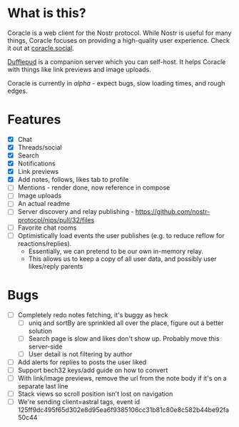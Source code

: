 # What is this?

Coracle is a web client for the Nostr protocol. While Nostr is useful for many things, Coracle focuses on providing a high-quality user experience. Check it out at [coracle.social](https://coracle.social).

[Dufflepud](https://github.com/staab/dufflepud) is a companion server which you can self-host. It helps Coracle with things like link previews and image uploads.

Coracle is currently in _alpha_ - expect bugs, slow loading times, and rough edges.

# Features

- [x] Chat
- [x] Threads/social
- [x] Search
- [x] Notifications
- [x] Link previews
- [x] Add notes, follows, likes tab to profile
- [ ] Mentions - render done, now reference in compose
- [ ] Image uploads
- [ ] An actual readme
- [ ] Server discovery and relay publishing - https://github.com/nostr-protocol/nips/pull/32/files
- [ ] Favorite chat rooms
- [ ] Optimistically load events the user publishes (e.g. to reduce reflow for reactions/replies).
  - Essentially, we can pretend to be our own in-memory relay.
  - This allows us to keep a copy of all user data, and possibly user likes/reply parents

# Bugs

- [ ] Completely redo notes fetching, it's buggy as heck
  - [ ] uniq and sortBy are sprinkled all over the place, figure out a better solution
  - [ ] Search page is slow and likes don't show up. Probably move this server-side
  - [ ] User detail is not filtering by author
- [ ] Add alerts for replies to posts the user liked
- [ ] Support bech32 keys/add guide on how to convert
- [ ] With link/image previews, remove the url from the note body if it's on a separate last line
- [ ] Stack views so scroll position isn't lost on navigation
- [ ] We're sending client=astral tags, event id 125ff9dc495f65d302e8d95ea6f9385106cc31b81c80e8c582b44be92fa50c44
